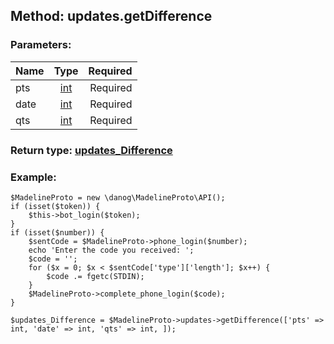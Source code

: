 ## Method: updates.getDifference  

### Parameters:

| Name     |    Type       | Required |
|----------|:-------------:|---------:|
|pts|[int](../types/int.md) | Required|
|date|[int](../types/int.md) | Required|
|qts|[int](../types/int.md) | Required|


### Return type: [updates\_Difference](../types/updates_Difference.md)

### Example:


```
$MadelineProto = new \danog\MadelineProto\API();
if (isset($token)) {
    $this->bot_login($token);
}
if (isset($number)) {
    $sentCode = $MadelineProto->phone_login($number);
    echo 'Enter the code you received: ';
    $code = '';
    for ($x = 0; $x < $sentCode['type']['length']; $x++) {
        $code .= fgetc(STDIN);
    }
    $MadelineProto->complete_phone_login($code);
}

$updates_Difference = $MadelineProto->updates->getDifference(['pts' => int, 'date' => int, 'qts' => int, ]);
```